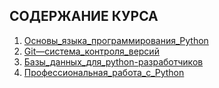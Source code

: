 ## СОДЕРЖАНИЕ КУРСА
1. [Основы_языка_программирования_Python](1.Основы_языка_программирования_Python/)
2. [Git—система_контроля_версий](2.Git—система_контроля_версий/)
3. [Базы_данных_для_python-разработчиков](3.Базы_данных_для_python-разработчиков/)
4. [Профессиональная_работа_с_Python](4.Профессиональная_работа_с_Python/)
